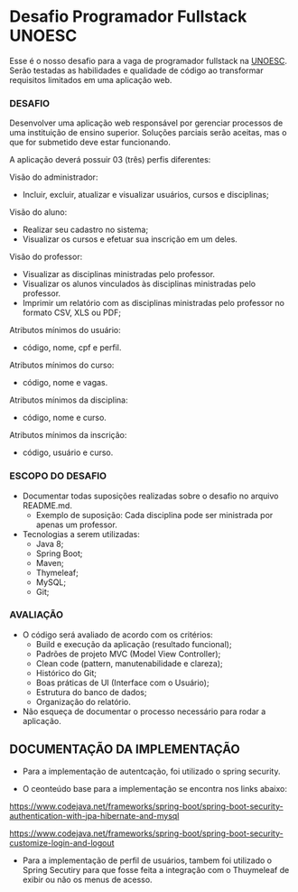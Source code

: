 # Desafio Programador Fullstack UNOESC

Esse é o nosso desafio para a vaga de programador fullstack na [UNOESC](https://www.unoesc.edu.br/). Serão testadas as habilidades e qualidade de código ao transformar requisitos limitados em uma aplicação web.

### DESAFIO

Desenvolver uma aplicação web responsável por gerenciar processos de uma instituição de ensino superior. Soluções parciais serão aceitas, mas o que for submetido deve estar funcionando.

A aplicação deverá possuir 03 (três) perfis diferentes:

Visão do administrador:
- Incluir, excluir, atualizar e visualizar usuários, cursos e disciplinas;

Visão do aluno:
- Realizar seu cadastro no sistema;
- Visualizar os cursos e efetuar sua inscrição em um deles.

Visão do professor:
- Visualizar as disciplinas ministradas pelo professor.
- Visualizar os alunos vinculados às disciplinas ministradas pelo professor.
- Imprimir um relatório com as disciplinas ministradas pelo professor no formato CSV, XLS ou PDF;

Atributos mínimos do usuário: 
- código, nome, cpf e perfil.

Atributos mínimos do curso: 
- código, nome e vagas.

Atributos mínimos da disciplina: 
- código, nome e curso.

Atributos mínimos da inscrição: 
- código, usuário e curso.

### ESCOPO DO DESAFIO

- Documentar todas suposições realizadas sobre o desafio no arquivo README.md.
  - Exemplo de suposição: Cada disciplina pode ser ministrada por apenas um professor.
- Tecnologias a serem utilizadas:
  - Java 8;
  - Spring Boot;
  - Maven;
  - Thymeleaf;
  - MySQL;
  - Git;

### AVALIAÇÃO

- O código será avaliado de acordo com os critérios: 
  - Build e execução da aplicação (resultado funcional);
  - Padrões de projeto MVC (Model View Controller); 
  - Clean code (pattern, manutenabilidade e clareza); 
  - Histórico do Git; 
  - Boas práticas de UI (Interface com o Usuário);
  - Estrutura do banco de dados;
  - Organização do relatório.
- Não esqueça de documentar o processo necessário para rodar a aplicação.


## DOCUMENTAÇÃO DA IMPLEMENTAÇÃO

- Para a implementação de autentcação, foi utilizado o spring security.
* O ceonteúdo base para a implementação se encontra nos links abaixo:

https://www.codejava.net/frameworks/spring-boot/spring-boot-security-authentication-with-jpa-hibernate-and-mysql

https://www.codejava.net/frameworks/spring-boot/spring-boot-security-customize-login-and-logout

- Para a implementação de perfil de usuários, tambem foi utilizado o Spring Secutiry
para que fosse feita a integração com o Thuymeleaf de exibir ou não os menus de acesso.




